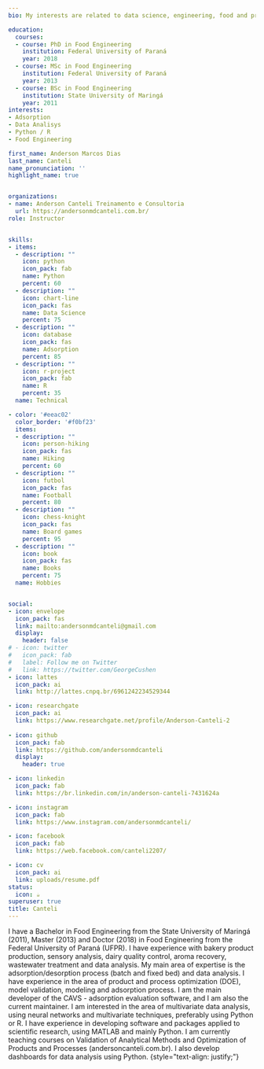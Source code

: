 ```yaml
---
bio: My interests are related to data science, engineering, food and programming with R and Python.

education:
  courses:
  - course: PhD in Food Engineering
    institution: Federal University of Paraná
    year: 2018
  - course: MSc in Food Engineering
    institution: Federal University of Paraná
    year: 2013
  - course: BSc in Food Engineering
    institution: State University of Maringá
    year: 2011
interests:
- Adsorption
- Data Analisys
- Python / R
- Food Engineering

first_name: Anderson Marcos Dias
last_name: Canteli
name_pronunciation: ''
highlight_name: true


organizations:
- name: Anderson Canteli Treinamento e Consultoria
  url: https://andersonmdcanteli.com.br/
role: Instructor


skills:
- items:
  - description: ""
    icon: python
    icon_pack: fab
    name: Python
    percent: 60
  - description: ""
    icon: chart-line
    icon_pack: fas
    name: Data Science
    percent: 75
  - description: ""
    icon: database
    icon_pack: fas
    name: Adsorption
    percent: 85
  - description: ""
    icon: r-project
    icon_pack: fab
    name: R
    percent: 35
  name: Technical

- color: '#eeac02'
  color_border: '#f0bf23'
  items:
  - description: ""
    icon: person-hiking
    icon_pack: fas
    name: Hiking
    percent: 60
  - description: ""
    icon: futbol
    icon_pack: fas
    name: Football
    percent: 80
  - description: ""
    icon: chess-knight
    icon_pack: fas
    name: Board games
    percent: 95
  - description: ""
    icon: book
    icon_pack: fas
    name: Books
    percent: 75   
  name: Hobbies


social:
- icon: envelope
  icon_pack: fas
  link: mailto:andersonmdcanteli@gmail.com
  display:
    header: false
# - icon: twitter
#   icon_pack: fab
#   label: Follow me on Twitter
#   link: https://twitter.com/GeorgeCushen
- icon: lattes
  icon_pack: ai
  link: http://lattes.cnpq.br/6961242234529344  

- icon: researchgate
  icon_pack: ai
  link: https://www.researchgate.net/profile/Anderson-Canteli-2
  
- icon: github
  icon_pack: fab
  link: https://github.com/andersonmdcanteli
  display:
    header: true

- icon: linkedin
  icon_pack: fab
  link: https://br.linkedin.com/in/anderson-canteli-7431624a

- icon: instagram
  icon_pack: fab
  link: https://www.instagram.com/andersonmdcanteli/

- icon: facebook
  icon_pack: fab
  link: https://web.facebook.com/canteli2207/

- icon: cv
  icon_pack: ai
  link: uploads/resume.pdf
status:
  icon: ☕️
superuser: true
title: Canteli
---
```


I have a Bachelor in Food Engineering from the State University of Maringá (2011), Master (2013) and Doctor (2018) in Food Engineering from the Federal University of Paraná (UFPR). I have experience with bakery product production, sensory analysis, dairy quality control, aroma recovery, wastewater treatment and data analysis. My main area of expertise is the adsorption/desorption process (batch and fixed bed) and data analysis. I have experience in the area of product and process optimization (DOE), model validation, modeling and adsorption process. I am the main developer of the CAVS - adsorption evaluation software, and I am also the current maintainer. I am interested in the area of multivariate data analysis, using neural networks and multivariate techniques, preferably using Python or R. I have experience in developing software and packages applied to scientific research, using MATLAB and mainly Python. I am currently teaching courses on Validation of Analytical Methods and Optimization of Products and Processes (andersoncanteli.com.br). I also develop dashboards for data analysis using Python.
{style="text-align: justify;"}

